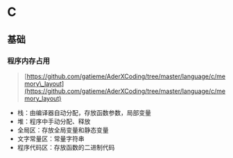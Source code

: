 # C

## 基础

### 程序内存占用

> [https://github.com/gatieme/AderXCoding/tree/master/language/c/memory\_layout](https://github.com/gatieme/AderXCoding/tree/master/language/c/memory_layout)

* 栈：由编译器自动分配，存放函数参数，局部变量
* 堆：程序中手动分配、释放
* 全局区：存放全局变量和静态变量
* 文字常量区：常量字符串
* 程序代码区：存放函数的二进制代码​

